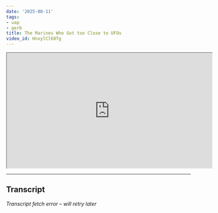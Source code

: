 ```yaml
---
date: '2025-08-11'
tags:
- uap
- gerb
title: The Marines Who Got too Close to UFOs
video_id: HnxylCl68Tg
---
```


<iframe width="560" height="315" src="https://www.youtube.com/embed/HnxylCl68Tg" allowfullscreen></iframe>

---

## Transcript
*Transcript fetch error – will retry later*